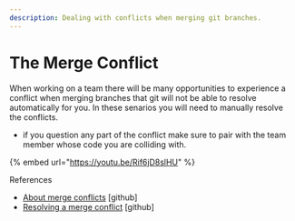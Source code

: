 ```yaml
---
description: Dealing with conflicts when merging git branches.
---
```


# The Merge Conflict

When working on a team there will be many opportunities to experience a conflict when merging branches that git will not be able to resolve automatically for you. In these senarios you will need to manually resolve the conflicts.

* if you question any part of the conflict make sure to pair with the team member whose code you are colliding with.

{% embed url="https://youtu.be/Rif6jD8slHU" %}

References

* [About merge conflicts](https://docs.github.com/en/github/collaborating-with-pull-requests/addressing-merge-conflicts/about-merge-conflicts) \[github\]
* [Resolving a merge conflict](https://docs.github.com/en/github/collaborating-with-pull-requests/addressing-merge-conflicts/resolving-a-merge-conflict-using-the-command-line) \[github\]


